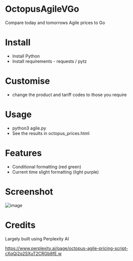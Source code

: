 # OctopusAgileVGo
Compare today and tomorrows Agile prices to Go

# Install
* Install Python
* Install requirements - requests / pytz

# Customise
* change the product and tariff codes to those you require

# Usage
* python3 agile.py
* See the results in octopus_prices.html

# Features
* Conditional formatting (red green)
* Current time slight formatting (light purple)

# Screenshot

![image](https://github.com/user-attachments/assets/ccdb111a-857c-40e9-b082-6ee4869c210a)

# Credits 

Largely built using Perplexity AI

https://www.perplexity.ai/page/octopus-agile-pricing-script-cXqQj2q2SXuT2CRGb8fE.w
